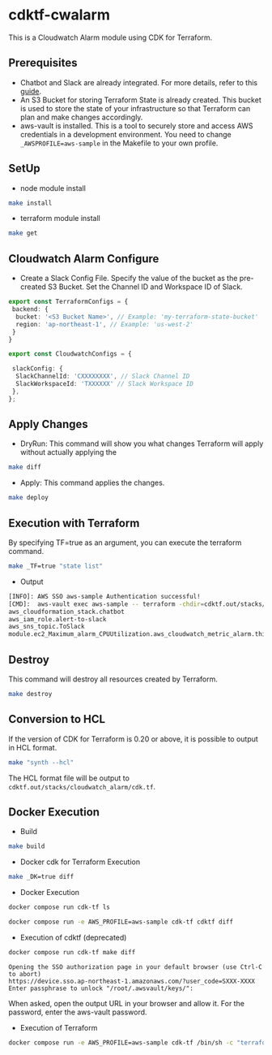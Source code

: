 # cdktf-cwalarm

This is a Cloudwatch Alarm module using CDK for Terraform.

## Prerequisites

- Chatbot and Slack are already integrated. For more details, refer to this [guide](https://aws.amazon.com/jp/builders-flash/202006/slack-chatbot/?awsf.filter-name=*all).
- An S3 Bucket for storing Terraform State is already created. This bucket is used to store the state of your infrastructure so that Terraform can plan and make changes accordingly.
- aws-vault is installed. This is a tool to securely store and access AWS credentials in a development environment. You need to change `_AWSPROFILE=aws-sample` in the Makefile to your own profile.

## SetUp

- node module install

```sh
make install
```

- terraform module install

```sh
make get
```

## Cloudwatch Alarm Configure

- Create a Slack Config File.
Specify the value of the bucket as the pre-created S3 Bucket. Set the Channel ID and Workspace ID of Slack.

```cw_configs.ts
export const TerraformConfigs = {
 backend: {
  bucket: '<S3 Bucket Name>', // Example: 'my-terraform-state-bucket'
  region: 'ap-northeast-1', // Example: 'us-west-2'
 }
}

export const CloudwatchConfigs = {

 slackConfig: {
  SlackChannelId: 'CXXXXXXXX', // Slack Channel ID
  SlackWorkspaceId: 'TXXXXXX' // Slack Workspace ID
 },
};

```

## Apply Changes

- DryRun: This command will show you what changes Terraform will apply without actually applying the

```sh
make diff
```

- Apply: This command applies the changes.

```sh
make deploy
```

## Execution with Terraform

By specifying TF=true as an argument, you can execute the terraform command.

```sh
make _TF=true "state list"
```

- Output

```sh
[INFO]: AWS SSO aws-sample Authentication successful!
[CMD]:  aws-vault exec aws-sample -- terraform -chdir=cdktf.out/stacks/cloudwatch_alarm state list
aws_cloudformation_stack.chatbot
aws_iam_role.alert-to-slack
aws_sns_topic.ToSlack
module.ec2_Maximum_alarm_CPUUtilization.aws_cloudwatch_metric_alarm.this[0]
```

## Destroy

This command will destroy all resources created by Terraform.

```sh
make destroy
```

## Conversion to HCL

If the version of CDK for Terraform is 0.20 or above, it is possible to output in HCL format.

```sh
make "synth --hcl"
```

The HCL format file will be output to `cdktf.out/stacks/cloudwatch_alarm/cdk.tf`.

## Docker Execution

- Build

```sh
make build
```

- Docker cdk for Terraform Execution

```sh
make _DK=true diff
```


- Docker Execution

```sh
docker compose run cdk-tf ls
```

```sh
docker compose run -e AWS_PROFILE=aws-sample cdk-tf cdktf diff
```

- Execution of cdktf (deprecated)

```sh
docker compose run cdk-tf make diff
```

```log
Opening the SSO authorization page in your default browser (use Ctrl-C to abort)
https://device.sso.ap-northeast-1.amazonaws.com/?user_code=SXXX-XXXX
Enter passphrase to unlock "/root/.awsvault/keys/":
```

When asked, open the output URL in your browser and allow it. For the password, enter the aws-vault password.

- Execution of Terraform

```sh
docker compose run -e AWS_PROFILE=aws-sample cdk-tf /bin/sh -c "terraform -chdir='cdktf.out/stacks/cloudwatch_alarm' init && terraform -chdir='cdktf.out/stacks/cloudwatch_alarm' plan"
```
